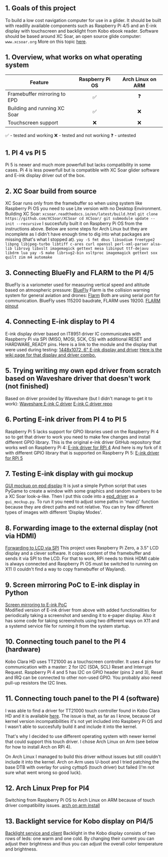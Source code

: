 ## 1. Goals of this project
To build a low cost navigation computer for use in a glider.
It should be built with readilly available components such as Raspberry Pi 4/5 and an E-ink display with touchscreen and backlight from Kobo ebook reader.
Software should be based around XC Soar, an open source glide computer:
`www.xcsoar.org`
More on this topic [here](20250123_glider_prototype_1.md).

## 1. Overview, what works on what operating system
| Feature                      | Raspberry Pi OS | Arch Linux on ARM |
| --------                     | :-----------:   | :-----------:     |
| Framebuffer mirroring to EPD |       ✅        |       ❓          |
| Building and running XC Soar |       ✅        |        ❌         |
| Touchscreen support          |       ❌        |        ❌         |

✅ - tested and working
❌ - tested and not working
❓ - untested

## 1. PI 4 vs PI 5
Pi 5 is newer and much more powerfull but lacks compatibility in some cases. Pi 4 is less powerfull but is compatible with XC Soar glider software and E-ink display driver out of the box.

## 2. XC Soar build from source
XC Soar runs only from the framebuffer so when using system like Raspberry Pi OS you need to use Lite version with no Desktop Environment.
Building XC Soar:
`xcsoar.readthedocs.io/en/latest/build.html`
`
git clone https://github.com/XCSoar/XCSoar
cd XCSoar/
git submodule update --init --recursive
`
I succesfully built it on Raspberry Pi OS from the instructions above. Below are some steps for Arch Linux but they are incomplete as I didn't have enough time to dig into what packages are missing (that's what I stopped at).
`
yay -S fmt dbus libsodium freetype2 libpng libjpeg-turbo libtiff c-ares curl openssl perl-xml-parser alsa-lib librsvg libxslt imagemagick gettext mesa libinput ttf-dejavu libdrm lua
yay -S make librsvg2-bin xsltproc imagemagick gettext sox quilt zim m4 automake
`
## 3. Connecting BlueFly and FLARM to the PI 4/5
BlueFly is a variometer used for measuring vertical speed and altitude based on atmospheric pressure: [BlueFly](https://www.blueflyvario.com/)
Flarm is the collision warning system for general aviation and drones: [Flarm](https://www.flarm.com/en/)
Both are using serial port for communication.
BlueFly uses 115200 baudrate, FLARM uses 19200.
[FLARM pinout](20250114_flarm_pinout_1.md)

## 4. Connecting E-ink display to PI 4
E-ink display driver based on IT8951 driver IC communicates with Raspberry Pi via SPI (MISO, MOSI, SCK, CS) with additional RESET and HARDWARE_READY pins.
Here is a link to the module and the display that were used during testing:
[1448x1072, 6" E-ink display and driver](https://www.waveshare.com/product/displays/e-paper/epaper-1/6inch-hd-e-paper-hat.htm)
[Here is the wiki page for that display and driver combo.](https://www.waveshare.com/wiki/6inch_e-Paper_HAT)

## 5. Trying writing my own epd driver from scratch based on Waveshare driver that doesn't work (not finished)
Based on driver provided by Waveshare (but I didn't manage to get it to work):
[Waveshare E-ink C driver](https://www.waveshare.com/wiki/6inch_HD_e-Paper_HAT#Working_with_Raspberry_Pi_.28SPI.29)
[E-ink C driver repo](https://github.com/mindsailors-design/it8951e_c_driver.git)

## 6. Porting E-ink driver from PI 4 to PI 5
Raspberry Pi 5 lacks support for GPIO libraries used on the Raspberry Pi 4 so to get that driver to work you need to make few changes and install different GPIO library.
This is the original e-ink driver GitHub repository that works well on Raspberry Pi 4:
[E-ink driver for RPi 4](https://github.com/GregDMeyer/IT8951)
And here is my fork of it with different GPIO library that is supported on Raspberry Pi 5:
[E-ink driver for RPi 5](https://github.com/mindsailors-design/it8951_epd_driver.git)

## 7. Testing E-ink display with gui mockup
[GUI mockup on epd display](https://github.com/mindsailors-design/epd_gui_mockup.git)
It is just a simple Python script that uses PyGame to create a window with some graphics and random numbers to be a XC Soar look-a-like.
Then I put this code into a [epd_driver](https://github.com/mindsailors-design/it8951_epd_driver.git) as a `gui_mockup.py`. To run it you need to adjust some paths in 'main()' function because they are direct paths and not relative. You can try few different types of images with different 'Display Modes'.

## 8. Forwarding image to the external display (not via HDMI)
[Forwarding to LCD via SPI](https://noamzeise.com/2024/07/05/mini-monitor.html)
This project uses Raspberry Pi Zero, a 3.5" LCD display and a clever software. It copies content of the framebuffer and sends it via SPI to the LCD. For that to work, RPi needs to think HDMI cable is always connected and Raspberry Pi OS must be switched to running on X11 (I couldn't find a way to copy framebuffer of Wayland).

## 9. Screen mirroring PoC to E-ink display in Python
[Screen mirroring to E-ink PoC](https://github.com/mindsailors-design/epd_mirror_poc/tree/master) \
Modified version of E-ink driver from above with added functionalities for periodically taking a screenshot and sending it to e-paper display. Also it has some code for taking screenshots using two different ways on X11 and a systemd service file for running it from the system startup.

## 10. Connecting touch panel to the PI 4 (hardware)
Kobo Clara HD uses TT21000 as a touchscreen controller. It uses 4 pins for communication with a master: 2 for I2C (SDA, SCL) Reset and Interrupt Request. Raspberry Pi 4 and 5 has I2C on GPIO header (pins 2 and 3), Reset and IRQ can be connected to other non-used GPIO. You probably also need pull-up resistors the I2C lines.

## 11. Connecting touch panel to the PI 4 (software)
I was able to find a driver for TT21000 touch controller found in Kobo Clara HD and it is available [here](https://git.kernel.org/pub/scm/linux/kernel/git/stable/linux.git/tree/drivers/input/touchscreen/cyttsp5.c?h=v6.14.4).
The issue is that, as far as I know, because of kernel version incompatibilities it's not yet included into Raspbery Pi OS and I wasn't able to succesfully build it and include it into the kernel.

That's why I decided to use different operating system with newer kernel that could support this touch driver. I chose Arch Linux on Arm (see below for how to install Arch on RPi 4).

On Arch Linux I managed to build this driver without issues but still couldn't include it into the kernel. Arch on Arm uses U-boot and I tried patching the base DTB with overlay for using cyttsp5 (touch driver) but failed (I'm not sure what went wrong so good luck).

## 12. Arch Linux Prep for PI4
Switching from Raspberry Pi OS to Arch Linux on ARM because of touch driver compatibility issues.
[arch on arm install](20250514_arch_on_arm_install_1.md)

## 13. Backlight service for Kobo display on PI4/5
[Backlight service and client](https://github.com/mindsailors-design/backlight_server_client.git)
Backlight in the Kobo display consists of two rows of leds: one warm and one cold. By changing their current you can adjust their brightness and thus you can adjust the overall color temperature and brightness.
